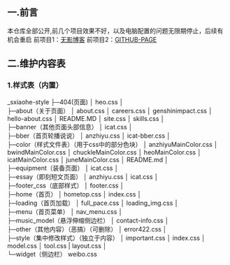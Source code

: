 ## 一.前言
本仓库全部公开,前几个项目效果不好，以及电脑配置的问题无限期停止，后续有机会重启
前项目1：[无影博客](https://www.wyblog1.tk)
前项目2：[GITHUB-PAGE](https://github.com/661111/github-page)

## 二.维护内容表

### 1.样式表（内置）
_sxiaohe-style
├─404(页面)
│      heo.css
│      
├─about（关于页面）
│      about.css
│      careers.css
│      genshinimpact.css
│      hello-about.css
│      README.MD
│      site.css
│      skills.css
│      
├─banner（其他页面头部信息）
│      icat.css
│      
├─bber（首页轮播说说）
│      anzhiyu.css
│      icat-bber.css
│      
├─color（样式文件表）（用于css中的部分色块）
│      anzhiyuMainColor.css
│      bwindMainColor.css
│      chuckleMainColor.css
│      heoMainColor.css
│      icatMainColor.css
│      juneMainColor.css
│      README.md
│      
├─equipment（装备页面）
│      icat.css
│      
├─essay（即刻短文页面）
│      anzhiyu.css
│      icat.css
│      
├─footer_css（底部样式）
│      footer.css
│      
├─home（首页）
│      hometop.css
│      index.css
│      
├─loading（首页加载）
│      full_pace.css
│      loading_img.css
│      
├─menu（首页菜单）
│      nav_menu.css
│      
├─music_model（悬浮伸缩侧边栏）
│      contact-info.css
│      
├─other（其他内容）（恶搞）（可删除）
│      error422.css
│      
├─style（集中修改样式）（独立于内容）
│      important.css
│      index.css
│      model.css
│      tool.css
|      layout.css
│      
└─widget（侧边栏）
        weibo.css